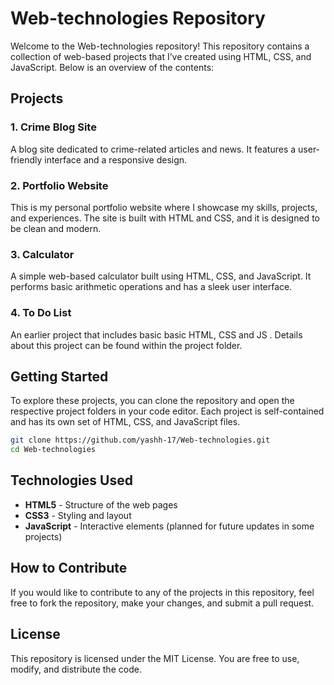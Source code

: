 # Web-technologies Repository

Welcome to the Web-technologies repository! This repository contains a collection of web-based projects that I’ve created using HTML, CSS, and JavaScript. Below is an overview of the contents:

## Projects

### 1. Crime Blog Site
A blog site dedicated to crime-related articles and news. It features a user-friendly interface and a responsive design.

### 2. Portfolio Website
This is my personal portfolio website where I showcase my skills, projects, and experiences. The site is built with HTML and CSS, and it is designed to be clean and modern.

### 3. Calculator
A simple web-based calculator built using HTML, CSS, and JavaScript. It performs basic arithmetic operations and has a sleek user interface.

### 4. To Do List
An earlier project that includes basic basic HTML, CSS and JS  . Details about this project can be found within the project folder.

## Getting Started

To explore these projects, you can clone the repository and open the respective project folders in your code editor. Each project is self-contained and has its own set of HTML, CSS, and JavaScript files.

```bash
git clone https://github.com/yashh-17/Web-technologies.git
cd Web-technologies
```

## Technologies Used

- **HTML5** - Structure of the web pages
- **CSS3** - Styling and layout
- **JavaScript** - Interactive elements (planned for future updates in some projects)

## How to Contribute

If you would like to contribute to any of the projects in this repository, feel free to fork the repository, make your changes, and submit a pull request.

## License

This repository is licensed under the MIT License. You are free to use, modify, and distribute the code.

